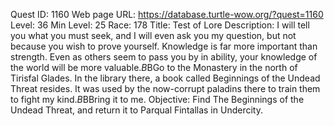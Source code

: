 Quest ID: 1160
Web page URL: https://database.turtle-wow.org/?quest=1160
Level: 36
Min Level: 25
Race: 178
Title: Test of Lore
Description: I will tell you what you must seek, and I will even ask you my question, but not because you wish to prove yourself. Knowledge is far more important than strength. Even as others seem to pass you by in ability, your knowledge of the world will be more valuable.$B$BGo to the Monastery in the north of Tirisfal Glades. In the library there, a book called Beginnings of the Undead Threat resides. It was used by the now-corrupt paladins there to train them to fight my kind.$B$BBring it to me.
Objective: Find The Beginnings of the Undead Threat, and return it to Parqual Fintallas in Undercity.
